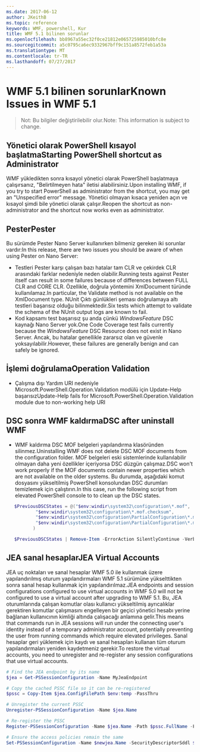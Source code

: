 ```yaml
---
ms.date: 2017-06-12
author: JKeithB
ms.topic: reference
keywords: WMF, powershell, Kur
title: WMF 5.1 bilinen sorunlar
ms.openlocfilehash: bb8967a55ec32f0ce21812e065725985010bfc8e
ms.sourcegitcommit: a5c0795ca6ec9332967bff9c151a8572feb1a53a
ms.translationtype: MT
ms.contentlocale: tr-TR
ms.lasthandoff: 07/27/2017
---
```

# <a name="known-issues-in-wmf-51"></a><span data-ttu-id="8bc48-103">WMF 5.1 bilinen sorunlar</span><span class="sxs-lookup"><span data-stu-id="8bc48-103">Known Issues in WMF 5.1</span></span> #

> <span data-ttu-id="8bc48-104">Not: Bu bilgiler değiştirilebilir olur.</span><span class="sxs-lookup"><span data-stu-id="8bc48-104">Note: This information is subject to change.</span></span>

## <a name="starting-powershell-shortcut-as-administrator"></a><span data-ttu-id="8bc48-105">Yönetici olarak PowerShell kısayol başlatma</span><span class="sxs-lookup"><span data-stu-id="8bc48-105">Starting PowerShell shortcut as Administrator</span></span>
<span data-ttu-id="8bc48-106">WMF yükledikten sonra kısayol yönetici olarak PowerShell başlatmaya çalışırsanız, "Belirtilmeyen hata" iletisi alabilirsiniz.</span><span class="sxs-lookup"><span data-stu-id="8bc48-106">Upon installing WMF, if you try to start PowerShell as administrator from the shortcut, you may get an "Unspecified error" message.</span></span>
<span data-ttu-id="8bc48-107">Yönetici olmayan kısaca yeniden açın ve kısayol şimdi bile yönetici olarak çalışır.</span><span class="sxs-lookup"><span data-stu-id="8bc48-107">Reopen the shortcut as non-administrator and the shortcut now works even as administrator.</span></span>

## <a name="pester"></a><span data-ttu-id="8bc48-108">Pester</span><span class="sxs-lookup"><span data-stu-id="8bc48-108">Pester</span></span>
<span data-ttu-id="8bc48-109">Bu sürümde Pester Nano Server kullanırken bilmeniz gereken iki sorunlar vardır:</span><span class="sxs-lookup"><span data-stu-id="8bc48-109">In this release, there are two issues you should be aware of when using Pester on Nano Server:</span></span>

* <span data-ttu-id="8bc48-110">Testleri Pester karşı çalışan bazı hatalar tam CLR ve çekirdek CLR arasındaki farklar nedeniyle neden olabilir.</span><span class="sxs-lookup"><span data-stu-id="8bc48-110">Running tests against Pester itself can result in some failures because of differences between FULL CLR and CORE CLR.</span></span> <span data-ttu-id="8bc48-111">Özellikle, doğrula yöntemini XmlDocument türünde kullanılamaz.</span><span class="sxs-lookup"><span data-stu-id="8bc48-111">In particular, the Validate method is not available on the XmlDocument type.</span></span> <span data-ttu-id="8bc48-112">NUnit Çıktı günlükleri şeması doğrulamaya altı testleri başarısız olduğu bilinmektedir.</span><span class="sxs-lookup"><span data-stu-id="8bc48-112">Six tests which attempt to validate the schema of the NUnit output logs are known to fail.</span></span> 
* <span data-ttu-id="8bc48-113">Kod kapsamı test başarısız şu anda çünkü *WindowsFeature* DSC kaynağı Nano Server yok.</span><span class="sxs-lookup"><span data-stu-id="8bc48-113">One Code Coverage test fails currently because the *WindowsFeature* DSC Resource does not exist in Nano Server.</span></span> <span data-ttu-id="8bc48-114">Ancak, bu hatalar genellikle zararsız olan ve güvenle yoksayılabilir.</span><span class="sxs-lookup"><span data-stu-id="8bc48-114">However, these failures are generally benign and can safely be ignored.</span></span>

## <a name="operation-validation"></a><span data-ttu-id="8bc48-115">İşlemi doğrulama</span><span class="sxs-lookup"><span data-stu-id="8bc48-115">Operation Validation</span></span> 

* <span data-ttu-id="8bc48-116">Çalışma dışı Yardım URI nedeniyle Microsoft.PowerShell.Operation.Validation modülü için Update-Help başarısız</span><span class="sxs-lookup"><span data-stu-id="8bc48-116">Update-Help fails for Microsoft.PowerShell.Operation.Validation module due to non-working help URI</span></span>

## <a name="dsc-after-uninstall-wmf"></a><span data-ttu-id="8bc48-117">DSC sonra WMF kaldırma</span><span class="sxs-lookup"><span data-stu-id="8bc48-117">DSC after uninstall WMF</span></span> 
* <span data-ttu-id="8bc48-118">WMF kaldırma DSC MOF belgeleri yapılandırma klasöründen silinmez.</span><span class="sxs-lookup"><span data-stu-id="8bc48-118">Uninstalling WMF does not delete DSC MOF documents from the configuration folder.</span></span> <span data-ttu-id="8bc48-119">MOF belgeleri eski sistemlerinde kullanılabilir olmayan daha yeni özellikler içeriyorsa DSC düzgün çalışmaz.</span><span class="sxs-lookup"><span data-stu-id="8bc48-119">DSC won't work properly if the MOF documents contain newer properties which are not available on the older systems.</span></span> <span data-ttu-id="8bc48-120">Bu durumda, aşağıdaki komut dosyasını yükseltilmiş PowerShell konsolundan DSC durumları temizlemek için çalıştırın.</span><span class="sxs-lookup"><span data-stu-id="8bc48-120">In this case, run the following script from elevated PowerShell console to to clean up the DSC states.</span></span>
 ```powershell
    $PreviousDSCStates = @("$env:windir\system32\configuration\*.mof",
            "$env:windir\system32\configuration\*.mof.checksum",
            "$env:windir\system32\configuration\PartialConfiguration\*.mof",
            "$env:windir\system32\configuration\PartialConfiguration\*.mof.checksum"
           )

    $PreviousDSCStates | Remove-Item -ErrorAction SilentlyContinue -Verbose
 ```  

## <a name="jea-virtual-accounts"></a><span data-ttu-id="8bc48-121">JEA sanal hesaplar</span><span class="sxs-lookup"><span data-stu-id="8bc48-121">JEA Virtual Accounts</span></span>
<span data-ttu-id="8bc48-122">JEA uç noktaları ve sanal hesaplar WMF 5.0 ile kullanmak üzere yapılandırılmış oturum yapılandırmaları WMF 5.1 sürümüne yükselttikten sonra sanal hesap kullanmak için yapılandırılmaz.</span><span class="sxs-lookup"><span data-stu-id="8bc48-122">JEA endpoints and session configurations configured to use virtual accounts in WMF 5.0 will not be configured to use a virtual account after upgrading to WMF 5.1.</span></span>
<span data-ttu-id="8bc48-123">Bu, JEA oturumlarında çalışan komutlar olası kullanıcı yükseltilmiş ayrıcalıklar gerektiren komutlar çalışmasını engelleyen bir geçici yönetici hesabı yerine bağlanan kullanıcının kimliği altında çalışacağı anlamına gelir.</span><span class="sxs-lookup"><span data-stu-id="8bc48-123">This means that commands run in JEA sessions will run under the connecting user's identity instead of a temporary administrator account, potentially preventing the user from running commands which require elevated privileges.</span></span>
<span data-ttu-id="8bc48-124">Sanal hesaplar geri yüklemek için kaydı ve sanal hesapları kullanan tüm oturum yapılandırmaları yeniden kaydetmeniz gerekir.</span><span class="sxs-lookup"><span data-stu-id="8bc48-124">To restore the virtual accounts, you need to unregister and re-register any session configurations that use virtual accounts.</span></span>

```powershell
# Find the JEA endpoint by its name
$jea = Get-PSSessionConfiguration -Name MyJeaEndpoint

# Copy the cached PSSC file so it can be re-registered
$pssc = Copy-Item $jea.ConfigFilePath $env:temp -PassThru

# Unregister the current PSSC
Unregister-PSSessionConfiguration -Name $jea.Name

# Re-register the PSSC
Register-PSSessionConfiguration -Name $jea.Name -Path $pssc.FullName -Force

# Ensure the access policies remain the same
Set-PSSessionConfiguration -Name $newjea.Name -SecurityDescriptorSddl $jea.SecurityDescriptorSddl
```

